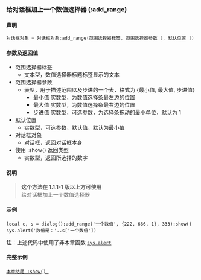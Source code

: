 ### 给对话框加上一个数值选择器 \(**:add\_range**\)


#### 声明
```lua
对话框对象 = 对话框对象:add_range(范围选择器标签, 范围选择器参数 [, 默认位置 ])
```


#### 参数及返回值
- 范围选择器标签
    - 文本型，数值选择器标题标签显示的文本
- 范围选择器参数
    - 表型，用于描述范围以及步进的一个表，格式为 \{最小值, 最大值, 步进值\}
        - 最小值
            实数型，为数值选择条最左边的位置
        - 最大值
            实数型，为数值选择条最右边的位置
        - 步进值
            实数型，可选参数，为选择条拖动的最小单位，默认为 1
- 默认位置
    - 实数型，可选参数，默认值，默认为最小值
- 对话框对象
    - 对话框，返回对话框本身
- 使用 :show\(\) 返回类型
    - 实数型，返回所选择的数字


#### 说明
> **这个方法在 1\.1\.1\-1 版以上方可使用**  
> 给对话框加上一个数值选择器  


#### 示例  
```
local c, s = dialog():add_range('一个数值', {222, 666, 1}, 333):show()
sys.alert('数值是：'..s['一个数值'])
```
**注**：上述代码中使用了非本章函数 [`sys.alert`](/Handbook/sys/sys.alert.md)  


#### 完整示例
[`本章结尾 :show() `](/Handbook/dialog/_show.md)  

